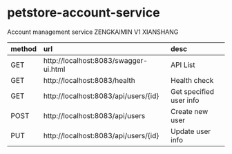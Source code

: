 # petstore-account-service

Account management service ZENGKAIMIN V1 XIANSHANG

|method|url|desc|
|:---|:---|:---|
|GET|http://localhost:8083/swagger-ui.html|API List|  
|GET|http://localhost:8083/health|Health check|
|GET|http://localhost:8083/api/users/{id}|Get specified user info|
|POST|http://localhost:8083/api/users|Create new user|
|PUT|http://localhost:8083/api/users/{id}|Update user info|
